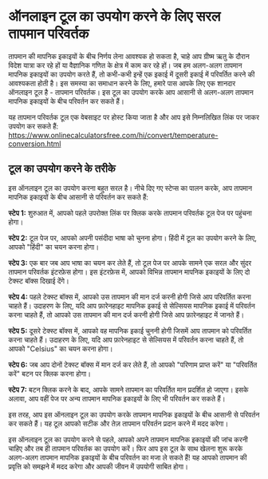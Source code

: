 ऑनलाइन टूल का उपयोग करने के लिए सरल तापमान परिवर्तक
===================================================

तापमान की मापनिक इकाइयों के बीच निर्णय लेना आवश्यक हो सकता है, चाहे आप ग्रीष्म ऋतु के दौरान विदेश यात्रा कर रहे हों या वैज्ञानिक गणित के क्षेत्र में काम कर रहे हों। जब हम अलग-अलग तापमान मापनिक इकाइयों का उपयोग करते हैं, तो कभी-कभी इन्हें एक इकाई में दूसरी इकाई में परिवर्तित करने की आवश्यकता होती है। इस समस्या का समाधान करने के लिए, हमारे पास आपके लिए एक शानदार ऑनलाइन टूल है - तापमान परिवर्तक। इस टूल का उपयोग करके आप आसानी से अलग-अलग तापमान मापनिक इकाइयों के बीच परिवर्तन कर सकते हैं।

यह तापमान परिवर्तक टूल एक वेबसाइट पर होस्ट किया जाता है और आप इसे निम्नलिखित लिंक पर जाकर उपयोग कर सकते हैं: <https://www.onlinecalculatorsfree.com/hi/convert/temperature-conversion.html>

टूल का उपयोग करने के तरीके
--------------------------

इस ऑनलाइन टूल का उपयोग करना बहुत सरल है। नीचे दिए गए स्टेप्स का पालन करके, आप तापमान मापनिक इकाइयों के बीच आसानी से परिवर्तन कर सकते हैं:

**स्टेप 1:** शुरुआत में, आपको पहले उपरोक्त लिंक पर क्लिक करके तापमान परिवर्तक टूल पेज पर पहुंचना होगा।

**स्टेप 2:** टूल पेज पर, आपको अपनी पसंदीदा भाषा को चुनना होगा। हिंदी में टूल का उपयोग करने के लिए, आपको "हिंदी" का चयन करना होगा।

**स्टेप 3:** एक बार जब आप भाषा का चयन कर लेते हैं, तो टूल पेज पर आपके सामने एक सरल और सुंदर तापमान परिवर्तक इंटरफ़ेस होगा। इस इंटरफ़ेस में, आपको विभिन्न तापमान मापनिक इकाइयों के लिए दो टेक्स्ट बॉक्स दिखाई देंगे।

**स्टेप 4:** पहले टेक्स्ट बॉक्स में, आपको उस तापमान की मान दर्ज करनी होगी जिसे आप परिवर्तित करना चाहते हैं। उदाहरण के लिए, यदि आप फ़ारेनहाइट मापनिक इकाई से सेल्सियस मापनिक इकाई में परिवर्तन करना चाहते हैं, तो आपको उस तापमान की मान दर्ज करनी होगी जिसे आप फ़ारेनहाइट में जानते हैं।

**स्टेप 5:** दूसरे टेक्स्ट बॉक्स में, आपको वह मापनिक इकाई चुननी होगी जिसमें आप तापमान को परिवर्तित करना चाहते हैं। उदाहरण के लिए, यदि आप फ़ारेनहाइट से सेल्सियस में परिवर्तन करना चाहते हैं, तो आपको "Celsius" का चयन करना होगा।

**स्टेप 6:** जब आप दोनों टेक्स्ट बॉक्स में मान दर्ज कर लेते हैं, तो आपको "परिणाम प्राप्त करें" या "परिवर्तित करें" बटन पर क्लिक करना होगा।

**स्टेप 7:** बटन क्लिक करने के बाद, आपके सामने तापमान का परिवर्तित मान प्रदर्शित हो जाएगा। इसके अलावा, आप वहीं पेज पर अन्य तापमान मापनिक इकाइयों के लिए भी परिवर्तन कर सकते हैं।

इस तरह, आप इस ऑनलाइन टूल का उपयोग करके तापमान मापनिक इकाइयों के बीच आसानी से परिवर्तन कर सकते हैं। यह टूल आपको सटीक और तेज़ तापमान परिवर्तन प्रदान करने में मदद करेगा।

इस ऑनलाइन टूल का उपयोग करने से पहले, आपको अपने तापमान मापनिक इकाइयों की जांच करनी चाहिए और तब ही तापमान परिवर्तक का उपयोग करें। फिर आप इस टूल के साथ खेलना शुरू करके अलग-अलग तापमान मापनिक इकाइयों के बीच परिवर्तन का मजा ले सकते हैं! यह आपको तापमान की प्रवृत्ति को समझने में मदद करेगा और आपकी जीवन में उपयोगी साबित होगा।